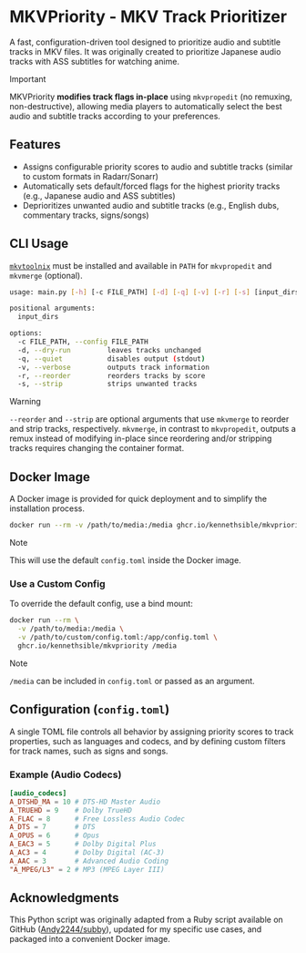 # MKVPriority - MKV Track Prioritizer

A fast, configuration-driven tool designed to prioritize audio and subtitle tracks in MKV files. It was originally created to prioritize Japanese audio tracks with ASS subtitles for watching anime.

> [!IMPORTANT]
> MKVPriority **modifies track flags in-place** using `mkvpropedit` (no remuxing, non-destructive), allowing media players to automatically select the best audio and subtitle tracks according to your preferences.

## Features

- Assigns configurable priority scores to audio and subtitle tracks (similar to custom formats in Radarr/Sonarr)
- Automatically sets default/forced flags for the highest priority tracks (e.g., Japanese audio and ASS subtitles)
- Deprioritizes unwanted audio and subtitle tracks (e.g., English dubs, commentary tracks, signs/songs)

## CLI Usage

[`mkvtoolnix`](https://mkvtoolnix.download/) must be installed and available in `PATH` for `mkvpropedit` and `mkvmerge` (optional).

```bash
usage: main.py [-h] [-c FILE_PATH] [-d] [-q] [-v] [-r] [-s] [input_dirs ...]

positional arguments:
  input_dirs

options:
  -c FILE_PATH, --config FILE_PATH
  -d, --dry-run         leaves tracks unchanged
  -q, --quiet           disables output (stdout)
  -v, --verbose         outputs track information
  -r, --reorder         reorders tracks by score
  -s, --strip           strips unwanted tracks
````

> [!WARNING]
> `--reorder` and `--strip` are optional arguments that use `mkvmerge` to reorder and strip tracks, respectively. `mkvmerge`, in contrast to `mkvpropedit`, outputs a remux instead of modifying in-place since reordering and/or stripping tracks requires changing the container format.

## Docker Image

A Docker image is provided for quick deployment and to simplify the installation process.

```bash
docker run --rm -v /path/to/media:/media ghcr.io/kennethsible/mkvpriority /media
```

> [!NOTE]
> This will use the default `config.toml` inside the Docker image.

### Use a Custom Config

To override the default config, use a bind mount:

```bash
docker run --rm \
  -v /path/to/media:/media \
  -v /path/to/custom/config.toml:/app/config.toml \
  ghcr.io/kennethsible/mkvpriority /media
```

> [!NOTE]
> `/media` can be included in `config.toml` or passed as an argument.

## Configuration (`config.toml`)

A single TOML file controls all behavior by assigning priority scores to track properties, such as languages and codecs, and by defining custom filters for track names, such as signs and songs.

### Example (Audio Codecs)

```toml
[audio_codecs]
A_DTSHD_MA = 10 # DTS-HD Master Audio
A_TRUEHD = 9    # Dolby TrueHD
A_FLAC = 8      # Free Lossless Audio Codec
A_DTS = 7       # DTS
A_OPUS = 6      # Opus
A_EAC3 = 5      # Dolby Digital Plus
A_AC3 = 4       # Dolby Digital (AC-3)
A_AAC = 3       # Advanced Audio Coding
"A_MPEG/L3" = 2 # MP3 (MPEG Layer III)
```

## Acknowledgments

This Python script was originally adapted from a Ruby script available on GitHub ([Andy2244/subby](https://github.com/Andy2244/subby)), updated for my specific use cases, and packaged into a convenient Docker image.
